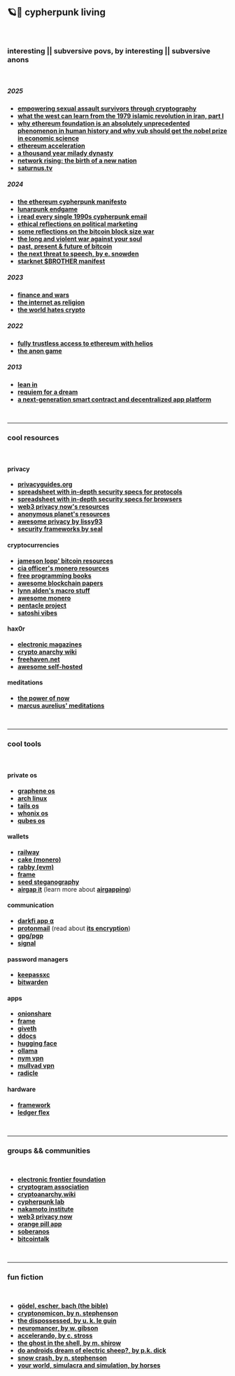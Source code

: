 ## 🪐🏴 cypherpunk living 

<br>

### interesting || subversive povs, by interesting || subversive anons

<br>

##### 2025 
* **[empowering sexual assault survivors through cryptography](https://www.youtube.com/watch?v=S-ongwT5W78)**
* **[what the west can learn from the 1979 islamic revolution in iran, part I](https://x.com/ameensol/status/1800591217576570963)**
* **[why ethereum foundation is an absolutely unprecedented phenomenon in human history and why vub should get the nobel prize in economic science](https://mirror.xyz/lisaakselrod.eth/OyAUSay3byd5ex2FXK1GVL8Vwl6UrGSxvHZcguj97qM)**
* **[ethereum acceleration](https://www.paradigm.xyz/2025/01/ethereum-acceleration-1)**
* **[a thousand year milady dynasty](https://www.youtube.com/watch?v=aW7lICIQqOk)**
* **[network rising: the birth of a new nation](https://github.com/marwan42069/network-rising-story/tree/main)**
* **[saturnus.tv](https://saturnus.tv/)**

##### 2024
* **[the ethereum cypherpunk manifesto](https://hackmd.io/@pcaversaccio/the-ethereum-cypherpunk-manifesto)**
* **[lunarpunk endgame](https://www.youtube.com/watch?v=NmrpTB-mfQQ)**
* **[i read every single 1990s cypherpunk email](https://www.youtube.com/watch?v=4DtB96PlAtQ)**
* **[ethical reflections on political marketing](https://officercia.mirror.xyz/nC51fLlJU23QCgS0g809AKXnX7MqJxq6A9qym8z1vkY)**
* **[some reflections on the bitcoin block size war](https://vitalik.eth.limo/general/2024/05/31/blocksize.html)**
* **[the long and violent war against your soul](https://www.youtube.com/watch?v=Z7tCN4qOoRs)**
* **[past, present & future of bitcoin](https://www.youtube.com/watch?v=Ul8p0nf6Hxo)**
* **[the next threat to speech, by e. snowden](https://www.youtube.com/watch?v=XD-XU6Y3TfA)**
* **[starknet $BROTHER manifest](https://www.supbro.fun/manifesto)**

##### 2023
* **[finance and wars](https://meow.bio/finance-wars)**
* **[the internet as religion](https://davidphelps.substack.com/p/the-internet-as-religion)**
* **[the world hates crypto](https://coopahtroopa.mirror.xyz/kSuSb_2n3i29H31Jubf5qDL0CZi-T-Sve0e0PPVxQRM)**

##### 2022
* **[fully trustless access to ethereum with helios](https://a16zcrypto.com/posts/article/building-helios-ethereum-light-client/)**
* **[the anon game](https://polynya.mirror.xyz/oruSLHzzOQOdZwX_DyQcL-fMvX4rSybhc1Z-MdndAW0)**

##### 2013
* **[lean in](https://archive.org/details/LeanInSherylSandberg_201804)**
* **[requiem for a dream](https://www.newyorker.com/magazine/2013/03/11/requiem-for-a-dream)**
* **[a next-generation smart contract and decentralized app platform](https://ethereum.org/content/whitepaper/whitepaper-pdf/Ethereum_Whitepaper_-_Buterin_2014.pdf)**

<br>

---

### cool resources

<br>

#### privacy

* **[privacyguides.org](https://privacyguides.github.io/privacyguides.org/en/basics/why-privacy-matters/)**
* **[spreadsheet with in-depth security specs for protocols](https://docs.google.com/spreadsheets/d/1-UlA4-tslROBDS9IqHalWVztqZo7uxlCeKPQ-8uoFOU/edit?gid=0#gid=0)**
* **[spreadsheet with in-depth security specs for browsers](https://privacytests.org/)**
* **[web3 privacy now's resources](https://web3privacy.info/)**
* **[anonymous planet's resources](https://anonymousplanet.org/)**
* **[awesome privacy by lissy93](https://github.com/Lissy93/awesome-privacy)**
* **[security frameworks by seal](https://frameworks.securityalliance.org/intro/introduction.html)**

#### cryptocurrencies

* **[jameson lopp' bitcoin resources](https://www.lopp.net/bitcoin-information.html)**
* **[cia officer's monero resources](https://telegra.ph/CIA-Officer--Monero-05-08)**
* **[free programming books](https://github.com/EbookFoundation/free-programming-books/tree/main)**
* **[awesome blockchain papers](https://github.com/decrypto-org/blockchain-papers)**
* **[lynn alden's macro stuff](https://www.lynalden.com/)**
* **[awesome monero](https://github.com/PrivOci/awesome-monero)**
* **[pentacle project](https://pentacle.xyz/)**
* **[satoshi vibes](https://www.satoshivibes.com/)**

  
#### hax0r 

* **[electronic magazines](http://www.textfiles.com/magazines/)**
* **[crypto anarchy wiki](https://cryptoanarchy.wiki/)**
* **[freehaven.net](http://7fa6xlti5joarlmkuhjaifa47ukgcwz6tfndgax45ocyn4rixm632jid.onion/index.html)**
* **[awesome self-hosted](https://github.com/awesome-selfhosted/awesome-selfhosted)**

#### meditations

* **[the power of now](https://ia801000.us.archive.org/33/items/ThePowerOfNowEckhartTolle_201806/The%20Power%20Of%20Now%20-%20Eckhart%20Tolle.pdf)**
* **[marcus aurelius' meditations](https://www.gutenberg.org/files/55317/55317-h/55317-h.htm)**

<br>

----

### cool tools

<br>

#### private os

* **[graphene os](https://grapheneos.org/)**
* **[arch linux](https://archlinux.org/)**
* **[tails os](https://tails.net/index.en.html)**
* **[whonix os](https://www.whonix.org/)**
* **[qubes os](https://www.qubes-os.org/)**
  
#### wallets

* **[railway](https://www.railway.xyz/)**
* **[cake (monero)](https://cakewallet.com/)**
* **[rabby (evm)](https://rabby.io/)**
* **[frame](https://frame.sh/)**
* **[seed steganography](https://incoherency.co.uk/stegoseed/)**
* **[airgap it](https://airgap.it/)** (learn more about **[airgapping](https://airgapcomputer.com/)**)

#### communication

* **[darkfi app ⍺](https://github.com/darkrenaissance/darkfi/releases)**
* **[protonmail](https://proton.me/mail)** (read about **[its encryption](https://proton.me/support/proton-mail-encryption-explained)**)
* **[gpg/pgp](https://github.com/autistic-symposium/shell-toolkit/tree/master/gpg)**
* **[signal](https://signal.org/)**


#### password managers

* **[keepassxc](https://keepassxc.org/)**
* **[bitwarden](https://bitwarden.com/)**

#### apps

* **[onionshare](https://onionshare.org/)**
* **[frame](https://frame.sh/)**
* **[giveth](https://giveth.io/)**
* **[ddocs](https://fileverse.io/)**
* **[hugging face](https://huggingface.co/)**
* **[ollama](https://ollama.com/)**
* **[nym vpn](https://nymvpn.com/en)**
* **[mullvad vpn](https://mullvad.net)**
* **[radicle](https://radicle.xyz/#get-started)**

#### hardware

* **[framework](https://frame.work/marketplace)**
* **[ledger flex](https://shop.ledger.com/pages/ledger-flex)**

<br>

---

### groups && communities

<br>

* **[electronic frontier foundation](https://www.eff.org/)**
* **[cryptogram association](https://www.cryptogram.org/)**
* **[cryptoanarchy.wiki](https://cryptoanarchy.wiki/sources/historical-sources-and-media-articles)**
* **[cypherpunk lab](https://github.com/cypherpunklab/manifesto)**
* **[nakamoto institute](https://nakamotoinstitute.org/)**
* **[web3 privacy now](https://web3privacy.info/)**
* **[orange pill app](https://www.orangepillapp.com/)**
* **[soberanos](https://soberanos.org/)**
* **[bitcointalk](https://bitcointalk.org/)**

<br>


---

### fun fiction

<br>

* **[gödel, escher, bach (the bible)](https://en.wikipedia.org/wiki/G%C3%B6del,_Escher,_Bach)**
* **[cryptonomicon, by n. stephenson](https://en.wikipedia.org/wiki/Cryptonomicon)**
* **[the dispossessed, by u. k. le guin](https://en.wikipedia.org/wiki/The_Dispossessed)**
* **[neuromancer, by w. gibson](https://en.wikipedia.org/wiki/Neuromancer)**
* **[accelerando, by c. stross](https://en.wikipedia.org/wiki/Accelerando)**
* **[the ghost in the shell, by m. shirow](https://en.wikipedia.org/wiki/Ghost_in_the_Shell_(manga))**
* **[do androids dream of electric sheep?, by p.k. dick](https://en.wikipedia.org/wiki/Do_Androids_Dream_of_Electric_Sheep%3F)**
* **[snow crash, by n. stephenson](https://en.wikipedia.org/wiki/Snow_Crash)**
* **[your world, simulacra and simulation, by horses](https://www.youtube.com/watch?v=ZOkRF3Xp_4E)**

